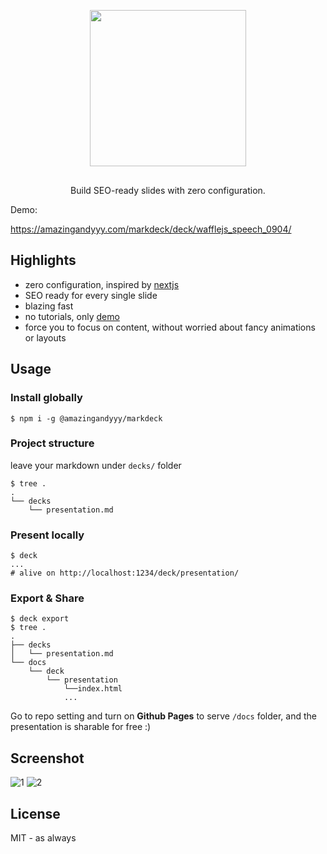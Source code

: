 <div align="center" style="margin-top: 30px; margin-bottom: 30px">
    <img src="https://user-images.githubusercontent.com/7886068/62777794-60331580-ba63-11e9-9e32-4b937a81ab08.png" width="250px"/>
</div>

<p align="center">
Build SEO-ready slides with zero configuration.
</p>

Demo:

https://amazingandyyy.com/markdeck/deck/wafflejs_speech_0904/

## Highlights

- zero configuration, inspired by [nextjs](https://github.com/zeit/next.js)
- SEO ready for every single slide
- blazing fast
- no tutorials, only [demo](https://github.com/amazingandyyy/markdeck/tree/master/demo)
- force you to focus on content, without worried about fancy animations or layouts

## Usage

### Install globally

```
$ npm i -g @amazingandyyy/markdeck
```

### Project structure

leave your markdown under `decks/` folder

```
$ tree .
.
└── decks
    └── presentation.md
```

### Present locally

```
$ deck
...
# alive on http://localhost:1234/deck/presentation/
```

### Export & Share
```
$ deck export
$ tree .
.
├── decks
│   └── presentation.md
└── docs
    └── deck
        └── presentation
            └──index.html
            ...
```

Go to repo setting and turn on **Github Pages** to serve `/docs` folder, and the presentation is sharable for free :)

## Screenshot

![1](https://user-images.githubusercontent.com/7886068/62819284-cffadc00-bb07-11e9-9cc1-5d69261fe2d5.png)
![2](https://user-images.githubusercontent.com/7886068/62819283-cffadc00-bb07-11e9-8927-d4219e8dbcad.png)

## License

MIT - as always
